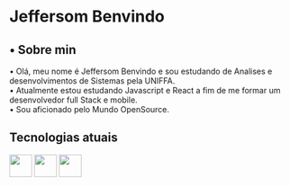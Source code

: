 <h1>Jeffersom Benvindo </h1>

<h2>• Sobre min</h2>
<p> • Olá, meu nome é Jeffersom Benvindo e sou estudando de Analises e desenvolvimentos de Sistemas pela UNIFFA.<br>
• Atualmente estou estudando Javascript e React a fim de me formar um desenvolvedor full Stack e mobile.<br>
• Sou aficionado pelo Mundo OpenSource.</p>
 
 <h2>Tecnologias atuais</h2>
 <div><img height="40em" src="https://cdn.jsdelivr.net/gh/devicons/devicon/icons/html5/html5-original-wordmark.svg" />
 <img height="40em" src="https://cdn.jsdelivr.net/gh/devicons/devicon/icons/css3/css3-original-wordmark.svg" />
 <img height="40em" src="https://cdn.jsdelivr.net/gh/devicons/devicon/icons/javascript/javascript-original.svg" />
 <img height="40em src="https://cdn.jsdelivr.net/gh/devicons/devicon/icons/react/react-original-wordmark.svg"  />
 

</div>


